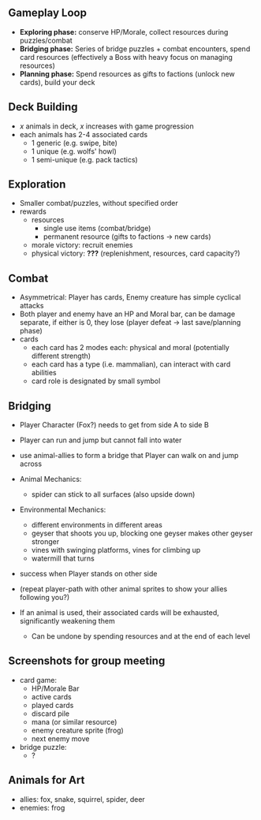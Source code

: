 
## Gameplay Loop
- **Exploring phase:** conserve HP/Morale, collect resources during puzzles/combat
- **Bridging phase:** Series of bridge puzzles + combat encounters, spend card resources (effectively a Boss with heavy focus on managing resources)
- **Planning phase:** Spend resources as gifts to factions (unlock new cards), build your deck

## Deck Building
- $x$ animals in deck, $x$ increases with game progression
- each animals has 2-4 associated cards
	- 1 generic (e.g. swipe, bite)
	- 1 unique (e.g. wolfs' howl)
	- 1 semi-unique (e.g. pack tactics)

## Exploration
- Smaller combat/puzzles, without specified order
- rewards
	- resources
		- single use items (combat/bridge)
		- permanent resource (gifts to factions -> new cards)
	- morale victory: recruit enemies
	- physical victory: **???** (replenishment, resources, card capacity?)
## Combat
- Asymmetrical: Player has cards, Enemy creature has simple cyclical attacks
- Both player and enemy have an HP and Moral bar, can be damage separate, if either is 0, they lose (player defeat -> last save/planning phase)
- cards
	- each card has 2 modes each: physical and moral (potentially different strength)
	- each card has a type (i.e. mammalian), can interact with card abilities
	- card role is designated by small symbol
## Bridging
- Player Character (Fox?) needs to get from side A to side B
- Player can run and jump but cannot fall into water
- use animal-allies to form a bridge that Player can walk on and jump across
- Animal Mechanics:
	- spider can stick to all surfaces (also upside down)
- Environmental Mechanics:
	- different environments in different areas
   	- geyser that shoots you up, blocking one geyser makes other geyser stronger
   	- vines with swinging platforms, vines for climbing up
   	- watermill that turns
- success when Player stands on other side
- (repeat player-path with other animal sprites to show your allies following you?)

- If an animal is used, their associated cards will be exhausted, significantly weakening them
	- Can be undone by spending resources and at the end of each level

## Screenshots for group meeting
- card game:
	- HP/Morale Bar
	- active cards
	- played cards
	- discard pile
	- mana (or similar resource)
	- enemy creature sprite (frog)
	- next enemy move
- bridge puzzle:
	- ?

## Animals for Art
- allies: fox, snake, squirrel, spider, deer
- enemies: frog
